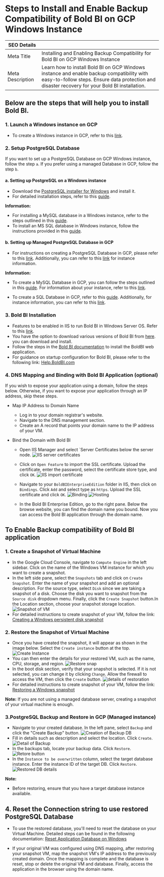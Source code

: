 # Steps to Install and Enable Backup Compatibility of Bold BI on GCP Windows Instance

| SEO Details       |                                                                     |
|-------------------|---------------------------------------------------------------------|
| Meta Title        | Installing and Enabling Backup Compatibility for Bold BI on GCP Windows Instance |
| Meta Description  | Learn how to install Bold BI on GCP Windows instance and enable backup compatibility with easy-to-follow steps. Ensure data protection and disaster recovery for your Bold BI installation. |

## Below are the steps that will help you to install Bold BI.

### 1. Launch a Windows instance on GCP
   - To create a Windows instance in GCP, refer to this [link](https://cloud.google.com/compute/docs/create-windows-server-vm-instance).

### 2. Setup PostgreSQL Database
If you want to set up a PostgreSQL Database on GCP Windows instance, follow the step `a`. If you prefer using a managed Database in GCP, follow the step `b`.

#### a. Setting up PostgreSQL on a Windows instance
- Download the [PostgreSQL installer for Windows](https://www.enterprisedb.com/downloads/postgres-postgresql-downloads) and install it.
- For detailed installation steps, refer to this [guide](https://www.postgresqltutorial.com/postgresql-getting-started/install-postgresql/).

**Information:**
  - For installing a MySQL database in a Windows instance, refer to the steps outlined in this [guide](https://dev.mysql.com/doc/refman/8.3/en/windows-installation.html).
  - To install an MS SQL database in Windows instance, follow the instructions provided in this [guide](https://learn.microsoft.com/en-us/sql/database-engine/install-windows/install-sql-server?view=sql-server-ver16).

#### b. Setting up Managed PostgreSQL Database in GCP
- For instructions on creating a PostgreSQL Database in GCP, please refer to this [link](https://cloud.google.com/sql/docs/postgres/create-instance/). Additionally, you can refer to this [link](https://cloud.google.com/sql/docs/postgres/instance-info) for instance information.

**Information:** 
  - To create a MySQL Database in GCP, you can follow the steps outlined in this [guide](https://cloud.google.com/sql/docs/mysql/create-instance). For information about your instance, refer to this [link](https://cloud.google.com/sql/docs/mysql/instance-info).

  - To create a SQL Database in GCP, refer to this [guide](https://cloud.google.com/sql/docs/sqlserver/create-instance). Additionally, for instance information, you can refer to this [link](https://cloud.google.com/sql/docs/sqlserver/instance-info).

### 3. Bold BI Installation

- Features to be enabled in IIS to run Bold BI in Windows Server OS. Refer to this [link](https://help.boldbi.com/faq/features-needed-to-enable-in-iis-to-run-bold-bi-in-win-server-os/).
- You have the option to download various versions of Bold BI from [here](https://www.boldbi.com/account/downloads). you can download and install.
- Follow the steps in the [Bold BI documentation](https://help.boldbi.com/deploying-bold-bi/deploying-in-windows/installation-and-deployment/) to install the BoldBI web application.
- For guidance on startup configuration for Bold BI, please refer to the following link: [Help.BoldBI.com](https://help.boldbi.com/application-startup/latest/)

### 4. DNS Mapping and Binding with Bold BI Application (optional)

If you wish to expose your application using a domain, follow the steps below. Otherwise, if you want to expose your application through an IP address, skip these steps.

- Map IP Address to Domain Name
  - Log in to your domain registrar's website.
  - Navigate to the DNS management section.
  - Create an A record that points your domain name to the IP address of your VM.

- Bind the Domain with Bold BI
    - Open IIS Manager and select `Server Certificates below the server node.
    ![IIS server certificates](images/IIS-ServerCertificates.png)
    - Click on `Open Feature` to import the SSL certificate. Upload the certificate, enter the password, select the certificate store type, and click `OK`.
    ![IIS import certificate](images/IIS-importcertificate.png)
    - Navigate to your `BoldBIEnterpriseEdition` folder in IIS, then click on `Bindings`. Click `Add` and select type as `https`. Upload the SSL certificate and click `OK`.
    ![Binding](images/IIS-binding.png)
    ![Hosting](images/IIS-Hosting.png)

    - In the Bold BI Enterprise Edition, go to the right pane. Below the browse website, you can find the domain name you bound. Now you can access the Bold BI application through the domain name.
  
## To Enable Backup compatibility of Bold BI application

### 1. Create a Snapshot of Virtual Machine
-  In the Google Cloud Console, navigate to `Compute Engine` in the left sidebar. Click on the name of the Windows VM instance for which you want to create a snapshot.
- In the left side pane, select the `Snapshots` tab and click on `Create Snapshot`. Enter the name of your snapshot and add an optional description. For the source type, select `Disk` since we are taking a snapshot of a disk. Choose the disk you want to snapshot from the `Source disk` dropdown menu. Finally, click the `Create Snapshot` button.In the Location section, choose your snapshot storage location.
![Snapshot of  VM](images/snapshot-VM.png)
- For detailed instructions to create snapshot of your VM, follow the link: [Creating a Windows persistent disk snapshot](https://cloud.google.com/compute/docs/instances/windows/creating-windows-persistent-disk-snapshot)

### 2. Restore the Snapshot of Virtual Machine
- Once you have created the snapshot, it will appear as shown in the image below. Select the `Create instance` button at the top. 
![Create Instance](images/create-instance.png)
-  You can then enter the details for your restored VM, such as the name, CPU, storage, and region.
![Restore snap](images/snaprestore.png)
- In the boot disk section, verify that your snapshot is selected. If it is not selected, you can change it by clicking `Change`. Allow the firewall to access the VM, then click the `Create` button.
![details of restoration](images/Snaprestoredetails.png)
- For detailed instructions to create snapshot of your VM, follow the link: [Restoring a Windows snapshot](https://cloud.google.com/compute/docs/disks/restore-snapshot)

**Note:** 
  If you are not using a managed database server, creating a snapshot of your virtual machine is enough.

### 3.PostgreSQL Backup and Restore in GCP (Managed instance)
- Navigate to your created database. In the left pane, select `Backup` and click the "Create Backup" button. 
![Creation of Backup DB](images/create-backupDB.png)
-  Fill in details such as description and select the location. Click `Create`.
![Detail of Backup](images/Created_backupDB.png)
- In the backups tab, locate your backup data. Click `Restore`. 
![Retore button](images/RestoreDB.png)
- In the `Instance to be overwritten` column, select the target database instance. Enter the instance ID of the target DB. Click `Restore`. 
![Restored DB details](images/RestoreDBDetails.png)

**Note:**

- Before restoring, ensure that you have a target database instance available.
 

## 4. Reset the Connection string to use restored PostgreSQL Database

- To use the restored database, you'll need to reset the database on your Virtual Machine.
Detailed steps can be found in the following documentation: [Reset Application Database on Windows](https://help.boldbi.com/utilities/bold-bi-command-line-tools/reset-application-database/#windows)

- If your original VM was configured using DNS mapping, after restoring your snapshot VM, map the snapshot VM's IP address to the previously created domain. Once the mapping is complete and the database is reset, stop or delete the original VM and database. Finally, access the application in the browser using the domain name. 


